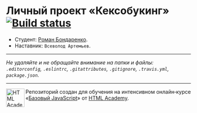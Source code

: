 # Личный проект «Кексобукинг» [![Build status][travis-image]][travis-url]

* Студент: [Роман Бондаренко](https://up.htmlacademy.ru/javascript/11/user/350991).
* Наставник: `Всеволод Артемьев`.

---

_Не удаляйте и не обращайте внимание на папки и файлы:_<br>
_`.editorconfig`, `.eslintrc`, `.gitattributes`, `.gitignore`, `.travis.yml`, `package.json`._

---

<a href="https://htmlacademy.ru/intensive/javascript"><img align="left" width="50" height="50" title="HTML Academy" src="https://up.htmlacademy.ru/static/img/intensive/javascript/logo-for-github.svg"></a>

Репозиторий создан для обучения на интенсивном онлайн‑курсе «[Базовый JavaScript](https://htmlacademy.ru/intensive/javascript)» от [HTML Academy](https://htmlacademy.ru).

[travis-image]: https://travis-ci.org/htmlacademy-javascript/350991-keksobooking.svg?branch=master
[travis-url]: https://travis-ci.org/htmlacademy-javascript/350991-keksobooking
